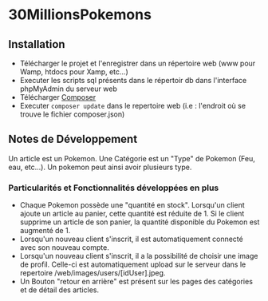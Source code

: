 # 30MillionsPokemons

## Installation 

- Télécharger le projet et l'enregistrer dans un répertoire web (www pour Wamp, htdocs pour Xamp, etc...) 
- Executer les scripts sql présents dans le répertoir db dans l'interface phpMyAdmin du serveur web
- Télécharger <a href="https://getcomposer.org/"> Composer </a>
- Executer <code>composer update</code> dans le repertoire web (i.e : l'endroit où se trouve le fichier composer.json)

## Notes de Développement

Un article est un Pokemon. Une Catégorie est un "Type" de Pokemon (Feu, eau, etc...). Un pokemon peut ainsi avoir plusieurs type.

### Particularités et Fonctionnalités développées en plus

- Chaque Pokemon possède une "quantité en stock". Lorsqu'un client ajoute un article au panier, cette quantité est réduite de 1. Si le client supprime un article de son panier, la quantité disponible du Pokemon est augmenté de 1.
- Lorsqu'un nouveau client s'inscrit, il est automatiquement connecté avec son nouveau compte. 
- Lorsqu'un nouveau client s'inscrit, il a la possibilité de choisir une image de profil. Celle-ci est automatiquement upload sur le serveur dans le repertoire /web/images/users/[idUser].jpeg. 
- Un Bouton "retour en arrière" est présent sur les pages des catégories et de détail des articles.

